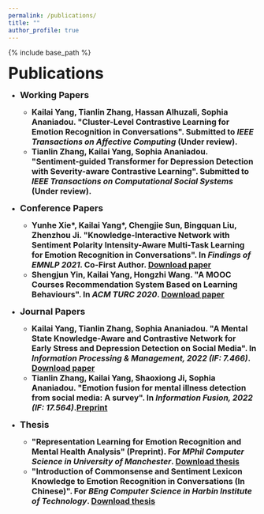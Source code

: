 ```yaml
---
permalink: /publications/
title: ""
author_profile: true
---
```


{% include base_path %}


<b><font size=6>Publications</font>

* <b><font size=4>Working Papers</font>
  * <font size=3><b>Kailai Yang</b>, Tianlin Zhang, Hassan Alhuzali, Sophia Ananiadou. "Cluster-Level Contrastive Learning for Emotion Recognition in Conversations". Submitted to <i>IEEE Transactions on Affective Computing</i> (Under review).</font>
  * <font size=3>Tianlin Zhang, <b>Kailai Yang</b>, Sophia Ananiadou. "Sentiment-guided Transformer for Depression Detection with
Severity-aware Contrastive Learning". Submitted to <i>IEEE Transactions on Computational Social Systems</i> (Under review).</font>

* <b><font size=4>Conference Papers</font>
  * <font size=3>Yunhe Xie*, <b>Kailai Yang</b>*, Chengjie Sun, Bingquan Liu, Zhenzhou Ji. "Knowledge-Interactive Network with Sentiment Polarity Intensity-Aware
Multi-Task Learning for Emotion Recognition in Conversations". In <i>Findings of EMNLP 2021</i>. <b>Co-First Author</b>. <a href="https://aclanthology.org/2021.findings-emnlp.245/">Download paper</a></font>
  * <font size=3>Shengjun Yin, <b>Kailai Yang</b>, Hongzhi Wang. "A MOOC Courses Recommendation System Based on Learning Behaviours". In <i>ACM TURC 2020</i>. <a href="https://dl.acm.org/doi/10.1145/3393527.3393550">Download paper</a></font>

* <b><font size=4>Journal Papers</font>
  * <font size=3><b>Kailai Yang</b>, Tianlin Zhang, Sophia Ananiadou. "A Mental State Knowledge-Aware and Contrastive Network for Early Stress and Depression Detection on Social Media". In <i>Information Processing & Management, 2022 (IF: 7.466)</i>. <a href="https://www.sciencedirect.com/science/article/pii/S0306457322000796">Download paper</a></font>
  * <font size=3>Tianlin Zhang, <b>Kailai Yang</b>, Shaoxiong Ji, Sophia Ananiadou. "Emotion fusion for mental illness detection from social media: A survey". In <i>Information Fusion, 2022 (IF: 17.564)</i>.<a href="https://doi.org/10.1016/j.inffus.2022.11.031">Preprint</a></font>
 
* <b><font size=4>Thesis</font>
  * <font size=3> "Representation Learning for Emotion Recognition and Mental Health Analysis" (Preprint). For <i>MPhil Computer Science in University of Manchester</i>. <a href="https://stevekgyang.github.io/files/MPhil_thesis.pdf">Download thesis</a></font>
  * <font size=3> "Introduction of Commonsense and Sentiment Lexicon Knowledge to Emotion Recognition in Conversations (In Chinese)". For <i>BEng Computer Science in Harbin Institute of Technology</i>. <a href="https://stevekgyang.github.io/files/HIT_thesis.pdf">Download thesis</a></font>

